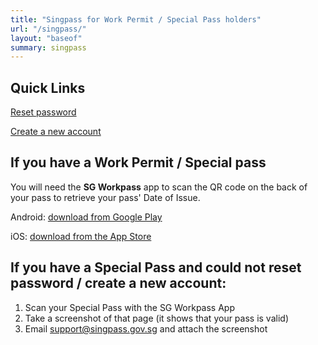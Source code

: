 ```yaml
---
title: "Singpass for Work Permit / Special Pass holders"
url: "/singpass/"
layout: "baseof"
summary: singpass
---
```

## Quick Links

[Reset password](https://www.singpass.gov.sg/home/ui/online-reset-password/user-detail)

[Create a new account](https://www.singpass.gov.sg/home/ui/register/instructions)

## If you have a Work Permit / Special pass

You will need the **SG Workpass** app to scan the QR code on the back of your pass to retrieve your pass' Date of Issue. 

Android: [download from Google Play](https://play.google.com/store/apps/details?id=sg.gov.mom.sgworkpass&hl=en&gl=US&pli=1)

iOS: [download from the App Store](https://apps.apple.com/sg/app/sgworkpass/id1274061632)

## If you have a Special Pass and could not reset password / create a new account:

1. Scan your Special Pass with the SG Workpass App
2. Take a screenshot of that page (it shows that your pass is valid)
3. Email support@singpass.gov.sg and attach the screenshot
